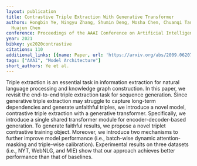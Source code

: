 ```yaml
---
layout: publication
title: Contrastive Triple Extraction With Generative Transformer
authors: Hongbin Ye, Ningyu Zhang, Shumin Deng, Mosha Chen, Chuanqi Tan, Fei Huang,
  Huajun Chen
conference: Proceedings of the AAAI Conference on Artificial Intelligence
year: 2021
bibkey: ye2020contrastive
citations: 110
additional_links: [{name: Paper, url: 'https://arxiv.org/abs/2009.06207'}]
tags: ["AAAI", "Model Architecture"]
short_authors: Ye et al.
---
```

Triple extraction is an essential task in information extraction for natural
language processing and knowledge graph construction. In this paper, we revisit
the end-to-end triple extraction task for sequence generation. Since generative
triple extraction may struggle to capture long-term dependencies and generate
unfaithful triples, we introduce a novel model, contrastive triple extraction
with a generative transformer. Specifically, we introduce a single shared
transformer module for encoder-decoder-based generation. To generate faithful
results, we propose a novel triplet contrastive training object. Moreover, we
introduce two mechanisms to further improve model performance (i.e., batch-wise
dynamic attention-masking and triple-wise calibration). Experimental results on
three datasets (i.e., NYT, WebNLG, and MIE) show that our approach achieves
better performance than that of baselines.